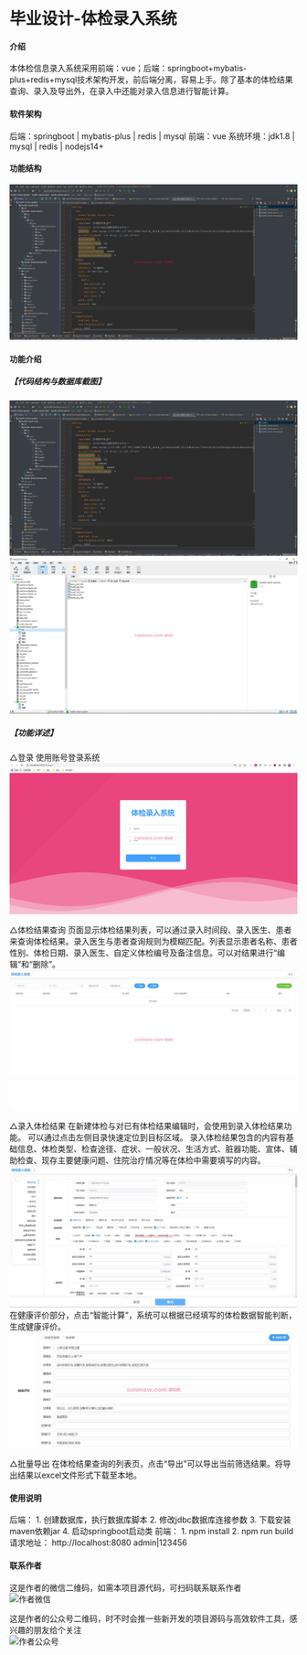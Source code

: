 # 毕业设计-体检录入系统

#### 介绍
本体检信息录入系统采用前端：vue；后端：springboot+mybatis-plus+redis+mysql技术架构开发，前后端分离，容易上手。除了基本的体检结果查询、录入及导出外，在录入中还能对录入信息进行智能计算。


#### 软件架构
后端：springboot | mybatis-plus | redis | mysql
前端：vue
系统环境：jdk1.8 | mysql | redis | nodejs14+

#### 功能结构
![输入图片说明](images/image1.png)
#### 功能介绍
##### 【代码结构与数据库截图】
![输入图片说明](images/image2.png)
![输入图片说明](images/image3.png)

##### 【功能详述】 
 △登录
    使用账号登录系统
![输入图片说明](images/image4.png)


 △体检结果查询
    页面显示体检结果列表，可以通过录入时间段、录入医生、患者来查询体检结果。录入医生与患者查询规则为模糊匹配。列表显示患者名称、患者性别、体检日期、录入医生、自定义体检编号及备注信息。可以对结果进行“编辑”和“删除”。
![输入图片说明](images/image5.png)


 △录入体检结果
    在新建体检与对已有体检结果编辑时，会使用到录入体检结果功能。
    可以通过点击左侧目录快速定位到目标区域。
    录入体检结果包含的内容有基础信息、体检类型、检查途径、症状、一般状况、生活方式、脏器功能、宣体、辅助检查、现存主要健康问题、住院治疗情况等在体检中需要填写的内容。
![输入图片说明](images/image6.png)
    在健康评价部分，点击“智能计算”，系统可以根据已经填写的体检数据智能判断，生成健康评价。
![输入图片说明](images/image7.png)


 △批量导出
    在体检结果查询的列表页，点击“导出”可以导出当前筛选结果。将导出结果以excel文件形式下载至本地。

#### 使用说明
后端：
    1. 创建数据库，执行数据库脚本
    2. 修改jdbc数据库连接参数
    3. 下载安装maven依赖jar
    4. 启动springboot启动类
前端：
    1. npm install
    2. npm run build
请求地址： http://localhost:8080    admin|123456    

#### 联系作者
这是作者的微信二维码，如需本项目源代码，可扫码联系联系作者  
![作者微信](https://gitee.com/xiaoxinlai/book-system/raw/master/xunmaw001.jpg)

这是作者的公众号二维码，时不时会推一些新开发的项目源码与高效软件工具，感兴趣的朋友给个关注  
![作者公众号](https://gitee.com/xiaoxinlai/book-system/raw/master/xunmaw%E5%85%AC%E4%BC%97%E5%8F%B7.jpg)
